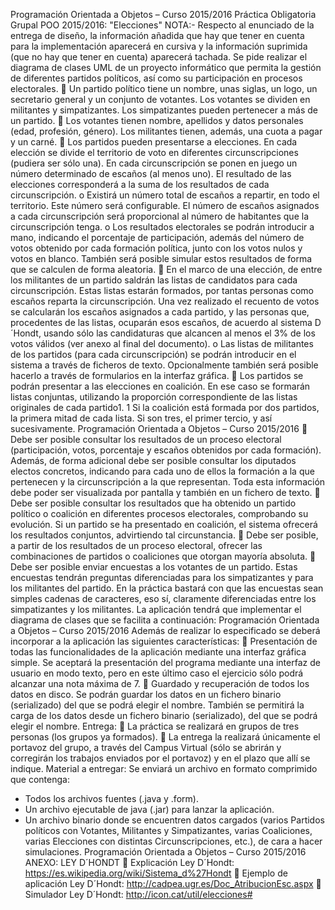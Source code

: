 Programación Orientada a Objetos – Curso 2015/2016
Práctica Obligatoria Grupal POO 2015/2016: "Elecciones"
NOTA:- Respecto al enunciado de la entrega de diseño, la información añadida que hay que tener en cuenta para la implementación aparecerá en cursiva y la información suprimida (que no hay que tener en cuenta) aparecerá tachada.
Se pide realizar el diagrama de clases UML de un proyecto informático que permita la gestión de diferentes partidos políticos, así como su participación en procesos electorales.
 Un partido político tiene un nombre, unas siglas, un logo, un secretario general y un conjunto de votantes. Los votantes se dividen en militantes y simpatizantes. Los simpatizantes pueden pertenecer a más de un partido.
 Los votantes tienen nombre, apellidos y datos personales (edad, profesión, género). Los militantes tienen, además, una cuota a pagar y un carné.
 Los partidos pueden presentarse a elecciones. En cada elección se divide el territorio de voto en diferentes circunscripciones (pudiera ser sólo una). En cada circunscripción se ponen en juego un número determinado de escaños (al menos uno). El resultado de las elecciones corresponderá a la suma de los resultados de cada circunscripción.
o Existirá un número total de escaños a repartir, en todo el territorio. Este número será configurable. El número de escaños asignados a cada circunscripción será proporcional al número de habitantes que la circunscripción tenga.
o Los resultados electorales se podrán introducir a mano, indicando el porcentaje de participación, además del número de votos obtenido por cada formación política, junto con los votos nulos y votos en blanco. También será posible simular estos resultados de forma que se calculen de forma aleatoria.
 En el marco de una elección, de entre los militantes de un partido saldrán las listas de candidatos para cada circunscripción. Estas listas estarán formados, por tantas personas como escaños reparta la circunscripción. Una vez realizado el recuento de votos se calcularán los escaños asignados a cada partido, y las personas que, procedentes de las listas, ocuparán esos escaños, de acuerdo al sistema D´Hondt, usando sólo las candidaturas que alcancen al menos el 3% de los votos válidos (ver anexo al final del documento).
o Las listas de militantes de los partidos (para cada circunscripción) se podrán introducir en el sistema a través de ficheros de texto. Opcionalmente también será posible hacerlo a través de formularios en la interfaz gráfica.
 Los partidos se podrán presentar a las elecciones en coalición. En ese caso se formarán listas conjuntas, utilizando la proporción correspondiente de las listas originales de cada partido1.
1 Si la coalición está formada por dos partidos, la primera mitad de cada lista. Si son tres, el primer tercio, y así sucesivamente.
Programación Orientada a Objetos – Curso 2015/2016
 Debe ser posible consultar los resultados de un proceso electoral (participación, votos, porcentaje y escaños obtenidos por cada formación). Además, de forma adicional debe ser posible consultar los diputados electos concretos, indicando para cada uno de ellos la formación a la que pertenecen y la circunscripción a la que representan. Toda esta información debe poder ser visualizada por pantalla y también en un fichero de texto.
 Debe ser posible consultar los resultados que ha obtenido un partido político o coalición en diferentes procesos electorales, comprobando su evolución. Si un partido se ha presentado en coalición, el sistema ofrecerá los resultados conjuntos, advirtiendo tal circunstancia.
 Debe ser posible, a partir de los resultados de un proceso electoral, ofrecer las combinaciones de partidos o coaliciones que otorgan mayoría absoluta.
 Debe ser posible enviar encuestas a los votantes de un partido. Estas encuestas tendrán preguntas diferenciadas para los simpatizantes y para los militantes del partido. En la práctica bastará con que las encuestas sean simples cadenas de caracteres, eso sí, claramente diferenciadas entre los simpatizantes y los militantes.
La aplicación tendrá que implementar el diagrama de clases que se facilita a continuación:
Programación Orientada a Objetos – Curso 2015/2016
Además de realizar lo especificado se deberá incorporar a la aplicación las siguientes características:
 Presentación de todas las funcionalidades de la aplicación mediante una interfaz gráfica simple. Se aceptará la presentación del programa mediante una interfaz de usuario en modo texto, pero en este último caso el ejercicio sólo podrá alcanzar una nota máxima de 7.
 Guardado y recuperación de todos los datos en disco. Se podrán guardar los datos en un fichero binario (serializado) del que se podrá elegir el nombre. También se permitirá la carga de los datos desde un fichero binario (serializado), del que se podrá elegir el nombre.
Entrega:
 La práctica se realizará en grupos de tres personas (los grupos ya formados).
 La entrega la realizará únicamente el portavoz del grupo, a través del Campus Virtual (sólo se abrirán y corregirán los trabajos enviados por el portavoz) y en el plazo que allí se indique.
Material a entregar:
Se enviará un archivo en formato comprimido que contenga:
- Todos los archivos fuentes (.java y .form).
- Un archivo ejecutable de java (.jar) para lanzar la aplicación.
- Un archivo binario donde se encuentren datos cargados (varios Partidos políticos con Votantes, Militantes y Simpatizantes, varias Coaliciones, varias Elecciones con distintas Circunscripciones, etc.), de cara a hacer simulaciones.
Programación Orientada a Objetos – Curso 2015/2016
ANEXO: LEY D´HONDT
 Explicación Ley D´Hondt: https://es.wikipedia.org/wiki/Sistema_d%27Hondt
 Ejemplo de aplicación Ley D´Hondt: http://cadpea.ugr.es/Doc_AtribucionEsc.aspx
 Simulador Ley D´Hondt: http://icon.cat/util/elecciones#
